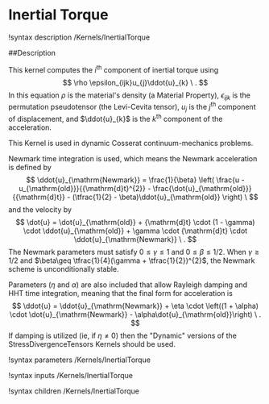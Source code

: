# Inertial Torque
!syntax description /Kernels/InertialTorque


##Description

This kernel computes the $i^{\mathrm{th}}$ component of inertial torque using
$$
\rho \epsilon_{ijk}u_{j}\ddot{u}_{k} \ .
$$
In this equation $\rho$ is the material's density (a Material Property), $\epsilon_{ijk}$ is the permutation pseudotensor (the Levi-Cevita tensor), $u_{j}$ is the $j^{\mathrm{th}}$ component of displacement, and $\ddot{u}_{k}$ is the $k^{\mathrm{th}}$ component of the acceleration.

This Kernel is used in dynamic Cosserat continuum-mechanics problems.

Newmark time integration is used, which means the Newmark acceleration is defined by
$$
\ddot{u}_{\mathrm{Newmark}} = \frac{1}{\beta} \left( \frac{u - u_{\mathrm{old}}}{{\mathrm{d}t}^{2}} - \frac{\dot{u}_{\mathrm{old}}}{{\mathrm{d}t}} - (\tfrac{1}{2} - \beta)\ddot{u}_{\mathrm{old}} \right) \
$$
and the velocity by
$$
\dot{u} = \dot{u}_{\mathrm{old}} + {\mathrm{d}t} \cdot (1 - \gamma) \cdot \ddot{u}_{\mathrm{old}} + \gamma \cdot {\mathrm{d}t} \cdot \ddot{u}_{\mathrm{Newmark}} \ .
$$
The Newmark parameters must satisfy $0\leq \gamma\leq 1$ and $0 \leq \beta \leq 1/2$.  When $\gamma\geq 1/2$ and $\beta\geq \tfrac{1}{4}(\gamma + \tfrac{1}{2})^{2}$, the Newmark scheme is unconditionally stable.

Parameters ($\eta$ and $\alpha$) are also included that allow Rayleigh damping and HHT time integration, meaning that the final form for acceleration is
$$
\ddot{u} = \ddot{u}_{\mathrm{Newmark}} + \eta \cdot \left((1 + \alpha) \cdot \dot{u}_{\mathrm{Newmark}} - \alpha\dot{u}_{\mathrm{old}}\right) \ .
$$
If damping is utilized (ie, if $\eta\neq 0$) then the "Dynamic" versions of the StressDivergenceTensors Kernels should be used.

!syntax parameters /Kernels/InertialTorque

!syntax inputs /Kernels/InertialTorque

!syntax children /Kernels/InertialTorque
